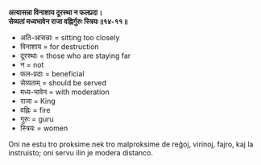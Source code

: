 **अत्यासन्ना विनाशाय दूरस्था न फलप्रदा।**  
**सेव्यतां मध्यभावेन राजा वह्निर्गुरुः स्त्रियः॥१४-११॥**

*   अति-आसन्नाः = sitting too closely
*   विनाशाय = for destruction
*   दूरस्थाः = those who are staying far
*   न = not
*   फल-प्रदाः = beneficial
*   सेव्यताम् = should be served
*   मध्य-भावेन = with moderation
*   राजा = King
*   वह्निः = fire
*   गुरुः = guru
*   स्त्रियः = women

Oni ne estu tro proksime nek tro malproksime de reĝoj, virinoj, fajro, kaj la instruisto; oni servu ilin je modera distanco.